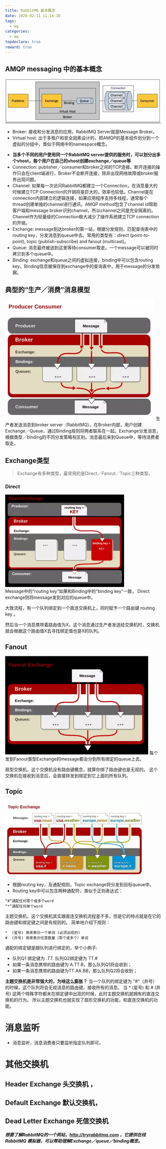 ```yaml
---
title: RabbitMQ 基本概念
date: 2020-02-11 11:14:10
tags:
  - mq
categories:
  - mq
topdeclare: true
reward: true
---
```


## AMQP messaging 中的基本概念

![整体模型](./imgs/20160310091724939.png)
- Broker: 接收和分发消息的应用，RabbitMQ Server就是Message Broker。
- Virtual host: 出于多租户和安全因素设计的，把AMQP的基本组件划分到一个虚拟的分组中，类似于网络中的namespace概念。

<!--more-->

  - __当多个不同的用户使用同一个RabbitMQ server提供的服务时，可以划分出多个vhost，每个用户在自己的vhost创建exchange／queue等__
- Connection: publisher／consumer和broker之间的TCP连接。断开连接的操作只会在client端进行，Broker不会断开连接，除非出现网络故障或broker服务出现问题。
- Channel: 如果每一次访问RabbitMQ都建立一个Connection，在消息量大的时候建立TCP Connection的开销将是巨大的，效率也较低。Channel是在connection内部建立的逻辑连接，如果应用程序支持多线程，通常每个thread创建单独的channel进行通讯，AMQP method包含了channel id帮助客户端和message broker识别channel，所以channel之间是完全隔离的。Channel作为轻量级的Connection极大减少了操作系统建立TCP connection的开销。
- Exchange: message到达broker的第一站，根据分发规则，匹配查询表中的routing key，分发消息到queue中去。常用的类型有：direct (point-to-point), topic (publish-subscribe) and fanout (multicast)。
- Queue: 消息最终被送到这里等待consumer取走。一个message可以被同时拷贝到多个queue中。
- Binding: exchange和queue之间的虚拟连接，binding中可以包含routing key。Binding信息被保存到exchange中的查询表中，用于message的分发依据。

## 典型的“生产／消费”消息模型
![生产消费者模型](./imgs/20160310091838945.png)
生产者发送消息到broker server（RabbitMQ）。在Broker内部，用户创建Exchange／Queue，通过Binding规则将两者联系在一起。Exchange分发消息，根据类型／binding的不同分发策略有区别。消息最后来到Queue中，等待消费者取走。
## Exchange类型
> Exchange有多种类型，最常用的是Direct／Fanout／Topic三种类型。

### Direct
![exchange类型](./imgs/20160310091854457.png)  
Message中的“routing key”如果和Binding中的“binding key”一致， Direct exchange则将message发到对应的queue中。

大致流程，有一个队列绑定到一个直连交换机上，同时赋予一个路由键 routing key 。

然后当一个消息携带着路由值为X，这个消息通过生产者发送给交换机时，交换机就会根据这个路由值X去寻找绑定值也是X的队列。

## Fanout
![Fanout](./imgs/20160310091909055.png)
每个发到Fanout类型Exchange的message都会分到所有绑定的queue上去。

扇型交换机，这个交换机没有路由键概念，就算你绑了路由键也是无视的。 这个交换机在接收到消息后，会直接转发到绑定到它上面的所有队列。

## Topic

![Topic](./imgs/20160310091924023.png)
- 根据routing key，及通配规则，Topic exchange将分发到目标queue中。
- Routing key中可以包含两种通配符，类似于正则表达式：
```
“#”通配任何零个或多个word
“*”通配任何单个word
```

主题交换机，这个交换机其实跟直连交换机流程差不多，但是它的特点就是在它的路由键和绑定键之间是有规则的。
简单地介绍下规则：

```shell
*  (星号) 用来表示一个单词 (必须出现的)
#  (井号) 用来表示任意数量（零个或多个）单词
```

通配的绑定键是跟队列进行绑定的，举个小例子:

- 队列Q1 绑定键为 *.TT.*     队列Q2绑定键为 TT.#
- 如果一条消息携带的路由键为 A.TT.B，那么队列Q1将会收到；
- 如果一条消息携带的路由键为TT.AA.BB，那么队列Q2将会收到；

**主题交换机是非常强大的，为啥这么膨胀？**
当一个队列的绑定键为 "#"（井号） 的时候，这个队列将会无视消息的路由键，接收所有的消息。
当 * (星号) 和 # (井号) 这两个特殊字符都未在绑定键中出现的时候，此时主题交换机就拥有的直连交换机的行为。
所以主题交换机也就实现了扇形交换机的功能，和直连交换机的功能。

# 消息监听

- 消息监听，消息消费者只要监听指定队列即可。

# 其他交换机

 ## Header Exchange 头交换机 ，

## Default Exchange 默认交换机，

## Dead Letter Exchange 死信交换机

##### 想要了解RabbitMQ的一个网站，http://tryrabbitmq.com ，它提供在线RabbitMQ 模拟器，可以帮助理解Exchange／queue／binding概念。
